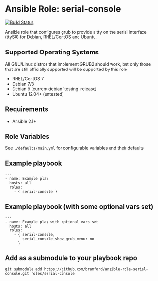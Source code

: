 # Ansible Role: serial-console

[![Build Status](https://travis-ci.org/bramford/ansible-role-serial-console.svg?branch=master)](https://travis-ci.org/bramford/ansible-role-serial-console)

Ansible role that configures grub to provide a tty on the serial interface (ttyS0) for Debian, RHEL/CentOS and Ubuntu.

## Supported Operating Systems

All GNU/Linux distros that implement GRUB2 should work, but only those that are still officially supported will be supported by this role

- RHEL/CentOS 7
- Debian 7/8
- Debian 9 (current debian 'testing' release)
- Ubuntu 12.04+ (untested)

## Requirements

- Ansible 2.1+

## Role Variables

See `./defaults/main.yml` for configurable variables and their defaults

## Example playbook

    ---
    - name: Example play
      hosts: all
      roles:
        - { serial-console }

## Example playbook (with some optional vars set)

    ---
    - name: Example play with optional vars set
      hosts: all
      roles:
        - { serial-console,
            serial_console_show_grub_menu: no
          }

## Add as a submodule to your playbook repo

    git submodule add https://github.com/bramford/ansible-role-serial-console.git roles/serial-console
